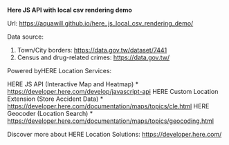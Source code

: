 **Here JS API with local csv rendering demo**

Url: https://aquawill.github.io/here_js_local_csv_rendering_demo/

Data source:
1. Town/City borders: https://data.gov.tw/dataset/7441
2. Census and drug-related crimes: https://data.gov.tw/

Powered byHERE Location Services:

HERE JS API (Interactive Map and Heatmap)
    * https://developer.here.com/develop/javascript-api
HERE Custom Location Extension (Store Accident Data)
    * https://developer.here.com/documentation/maps/topics/cle.html
HERE Geocoder (Location Search)
    * https://developer.here.com/documentation/maps/topics/geocoding.html


Discover more about HERE Location Solutions: https://developer.here.com/
